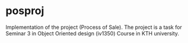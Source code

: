 # posproj
Implementation of the project (Process of Sale). 
The project is a task for Seminar 3 in Object Oriented design (iv1350) Course in KTH university.
